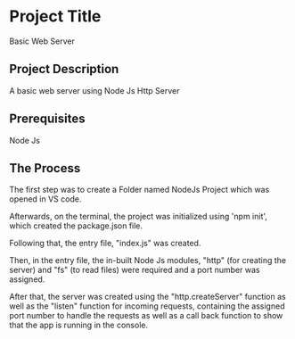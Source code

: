 # Project Title
Basic Web Server

## Project Description
A basic web server using Node Js Http Server

## Prerequisites
Node Js

## The Process
The first step was to create a Folder named NodeJs Project which was opened in VS code.

Afterwards, on the terminal, the project was initialized using 'npm init', which created the package.json file.

Following that, the entry file, "index.js" was created.

Then, in the entry file, the in-built Node Js modules, "http" (for creating the server) and "fs" (to read files) were required and a port number was assigned.

After that, the server was created using the "http.createServer" function as well as the "listen" function for incoming requests, containing the assigned port number to handle the requests as well as a call back function to show that the app is running in the console.
